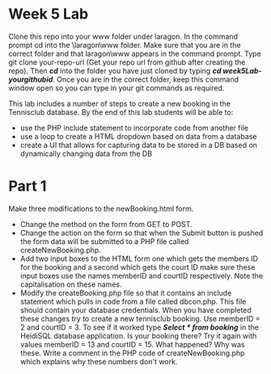 # Week 5 Lab
Clone this repo into your www folder under laragon. In the command prompt cd into the \laragon\www folder. Make sure that you are in the correct folder and that laragon\www appears in the command prompt. Type git clone your-repo-url (Get your repo url from github after creating the repo). Then ***cd*** into the folder you have just cloned by typing ***cd week5Lab-yourgithubid***. Once you are in the correct folder, keep this command window open so you can type in your git commands as required.

This lab includes a number of steps to create a new booking in the Tennisclub database. By the end of this lab students will be able to:
- use the PHP include statement to incorporate code from another file
- use a loop to create a HTML dropdown based on data from a database
- create a UI that allows for capturing data to be stored in a DB based on dynamically changing data from the DB

# Part 1
Make three modifications to the newBooking.html form. 
- Change the method on the form from GET to POST. 
- Change the action on the form so that when the Submit button is pushed the form data will be submitted to a PHP file called createNewBooking.php. 
- Add two input boxes to the HTML form one which gets the members ID for the booking and a second which gets the court ID make sure these input boxes use the names memberID and courtID respectively. Note the capitalisation on these names.
- Modify the createBooking.php file so that it contains an include statement which pulls in code from a file called dbcon.php. This file should contain your database credentials.
When you have completed these changes try to create a new tennisclub booking. Use memberID = 2 and courtID = 3. To see if it worked type ***Select * from booking*** in the HeidiSQL database application. Is your booking there? Try it again with values memberID = 13 and courtID = 15. What happened? Why was these. Write a comment in the PHP code of createNewBooking.php which explains why these numbers don't work.





